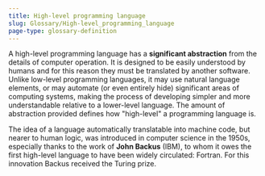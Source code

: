 ```yaml
---
title: High-level programming language
slug: Glossary/High-level_programming_language
page-type: glossary-definition
---
```


A high-level programming language has a **significant abstraction** from the details of computer operation. It is designed to be easily understood by humans and for this reason they must be translated by another software. Unlike low-level programming languages, it may use natural language elements, or may automate (or even entirely hide) significant areas of computing systems, making the process of developing simpler and more understandable relative to a lower-level language. The amount of abstraction provided defines how "high-level" a programming language is.

The idea of a language automatically translatable into machine code, but nearer to human logic, was introduced in computer science in the 1950s, especially thanks to the work of **John Backus** (IBM), to whom it owes the first high-level language to have been widely circulated: Fortran. For this innovation Backus received the Turing prize.
